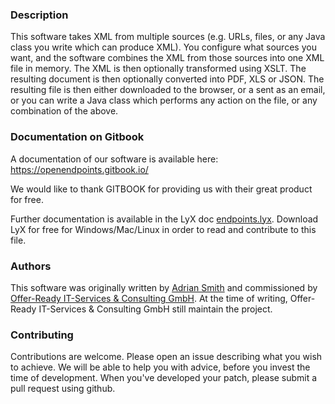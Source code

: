 ### Description

This software takes XML from multiple sources (e.g. URLs, files, or any Java class you write which can produce XML). You configure what sources you want, and the software combines the XML from those sources into one XML file in memory. The XML is then optionally transformed using XSLT. The resulting document is then optionally converted into PDF, XLS or JSON. The resulting file is then either downloaded to the browser, or a sent as an email, or you can write a Java class which performs any action on the file, or any combination of the above.

### Documentation on Gitbook

A documentation of our software is available here: https://openendpoints.gitbook.io/

We would like to thank GITBOOK for providing us with their great product for free.

Further documentation is available in the LyX doc [endpoints.lyx](https://github.com/OpenEndpoints/endpoints/blob/main/endpoints.lyx). Download LyX for free for Windows/Mac/Linux in order to read and contribute to this file.

### Authors

This software was originally written by [Adrian Smith](https://www.databasesandlife.com/) and commissioned by [Offer-Ready IT-Services & Consulting GmbH](https://www.offerready.com/). At the time of writing, Offer-Ready IT-Services & Consulting GmbH still maintain the project.

### Contributing

Contributions are welcome. Please open an issue describing what you wish to achieve. We will be able to help you with advice, before you invest the time of development. When you've developed your patch, please submit a pull request using github.

